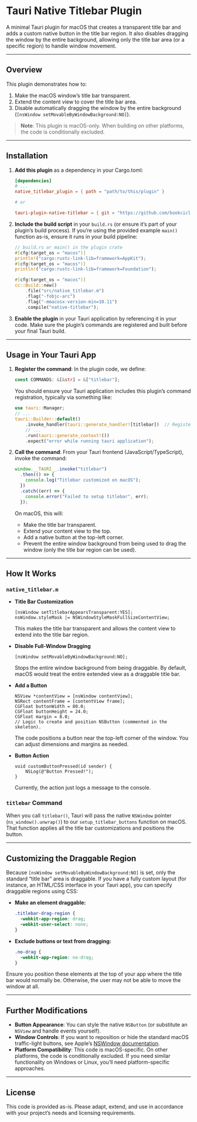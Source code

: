 # Tauri Native Titlebar Plugin

A minimal Tauri plugin for macOS that creates a transparent title bar and adds a custom native button in the title bar region. It also disables dragging the window by the entire background, allowing only the title bar area (or a specific region) to handle window movement.

---

## Overview

This plugin demonstrates how to:
1. Make the macOS window’s title bar transparent.
2. Extend the content view to cover the title bar area.
3. Disable automatically dragging the window by the entire background (`[nsWindow setMovableByWindowBackground:NO]`).

> **Note**: This plugin is macOS-only. When building on other platforms, the code is conditionally excluded.

---

## Installation

1. **Add this plugin** as a dependency in your Cargo.toml:
   ```toml
   [dependencies]
   # ...
   native_titlebar_plugin = { path = "path/to/this/plugin" }
   
   # or 
   
   tauri-plugin-native-titlebar = { git = "https://github.com/bookcicle/native-titlebar.git" }
   ```

2. **Include the build script** in your `build.rs` (or ensure it’s part of your plugin’s build process). If you’re using the provided example `main()` function as-is, ensure it runs in your build pipeline:

   ```rust
   // build.rs or main() in the plugin crate
   #[cfg(target_os = "macos")]
   println!("cargo:rustc-link-lib=framework=AppKit");
   #[cfg(target_os = "macos")]
   println!("cargo:rustc-link-lib=framework=Foundation");

   #[cfg(target_os = "macos")]
   cc::Build::new()
       .file("src/native_titlebar.m")
       .flag("-fobjc-arc")
       .flag("-mmacosx-version-min=10.11")
       .compile("native-titlebar");
   ```

3. **Enable the plugin** in your Tauri application by referencing it in your code. Make sure the plugin’s commands are registered and built before your final Tauri build.

---

## Usage in Your Tauri App

1. **Register the command**: In the plugin code, we define:

   ```rust
   const COMMANDS: &[&str] = &["titlebar"];
   ```

   You should ensure your Tauri application includes this plugin’s command registration, typically via something like:

   ```rust
   use tauri::Manager;
   // ...
   tauri::Builder::default()
       .invoke_handler(tauri::generate_handler![titlebar])  // Register the command
       // ...
       .run(tauri::generate_context!())
       .expect("error while running tauri application");
   ```

2. **Call the command**: From your Tauri frontend (JavaScript/TypeScript), invoke the command:
   ```js
   window.__TAURI__.invoke("titlebar")
     .then(() => {
       console.log("Titlebar customized on macOS");
     })
     .catch((err) => {
       console.error("Failed to setup titlebar", err);
     });
   ```

   On macOS, this will:
    - Make the title bar transparent.
    - Extend your content view to the top.
    - Add a native button at the top-left corner.
    - Prevent the entire window background from being used to drag the window (only the title bar region can be used).

---

## How It Works

### `native_titlebar.m`

- **Title Bar Customization**
  ```objc
  [nsWindow setTitlebarAppearsTransparent:YES];
  nsWindow.styleMask |= NSWindowStyleMaskFullSizeContentView;
  ```
  This makes the title bar transparent and allows the content view to extend into the title bar region.

- **Disable Full-Window Dragging**
  ```objc
  [nsWindow setMovableByWindowBackground:NO];
  ```
  Stops the entire window background from being draggable. By default, macOS would treat the entire extended view as a draggable title bar.

- **Add a Button**
  ```objc
  NSView *contentView = [nsWindow contentView];
  NSRect contentFrame = [contentView frame];
  CGFloat buttonWidth = 80.0;
  CGFloat buttonHeight = 24.0;
  CGFloat margin = 8.0;
  // Logic to create and position NSButton (commented in the skeleton).
  ```
  The code positions a button near the top-left corner of the window. You can adjust dimensions and margins as needed.

- **Button Action**
  ```objc
  void customButtonPressed(id sender) {
      NSLog(@"Button Pressed!");
  }
  ```
  Currently, the action just logs a message to the console.

### `titlebar` Command

When you call `titlebar()`, Tauri will pass the native `NSWindow` pointer (`ns_window().unwrap()`) to our `setup_titlebar_buttons` function on macOS. That function applies all the title bar customizations and positions the button.

---

## Customizing the Draggable Region

Because `[nsWindow setMovableByWindowBackground:NO]` is set, only the standard “title bar” area is draggable. If you have a fully custom layout (for instance, an HTML/CSS interface in your Tauri app), you can specify draggable regions using CSS:

- **Make an element draggable:**
  ```css
  .titlebar-drag-region {
    -webkit-app-region: drag;
    -webkit-user-select: none;
  }
  ```
- **Exclude buttons or text from dragging:**
  ```css
  .no-drag {
    -webkit-app-region: no-drag;
  }
  ```

Ensure you position these elements at the top of your app where the title bar would normally be. Otherwise, the user may not be able to move the window at all.

---

## Further Modifications

- **Button Appearance**: You can style the native `NSButton` (or substitute an `NSView` and handle events yourself).
- **Window Controls**: If you want to reposition or hide the standard macOS traffic-light buttons, see Apple’s [NSWindow documentation](https://developer.apple.com/documentation/appkit/nswindow).
- **Platform Compatibility**: This code is macOS-specific. On other platforms, the code is conditionally excluded. If you need similar functionality on Windows or Linux, you’ll need platform-specific approaches.

---

## License

This code is provided as-is. Please adapt, extend, and use in accordance with your project’s needs and licensing requirements.
